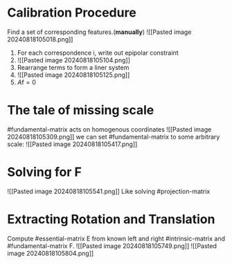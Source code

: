 # Calibration Procedure
Find a set of corresponding features.(**manually**)
![[Pasted image 20240818105018.png]]
1. For each correspondence i, write out epipolar constraint
2. ![[Pasted image 20240818105104.png]]
3. Rearrange terms to form a liner system
4. ![[Pasted image 20240818105125.png]]
5. $A\mathrm{f} = 0$
# The tale of missing scale
#fundamental-matrix acts on homogenous coordinates
![[Pasted image 20240818105309.png]]
we can set #fundamental-matrix to some arbitrary scale:
![[Pasted image 20240818105417.png]]
# Solving for F
![[Pasted image 20240818105541.png]]
Like solving #projection-matrix 
# Extracting Rotation and Translation
Compute #essential-matrix E from known left and right #intrinsic-matrix and #fundamental-matrix F.
![[Pasted image 20240818105749.png]]
![[Pasted image 20240818105804.png]]
